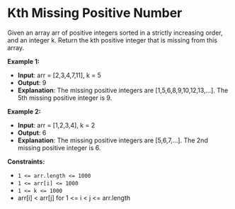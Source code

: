 # Kth Missing Positive Number

Given an array arr of positive integers sorted in a strictly increasing order, and an integer k.
Return the kth positive integer that is missing from this array.

**Example 1:**

- **Input**: arr = [2,3,4,7,11], k = 5
- **Output**: 9
- **Explanation**: The missing positive integers are [1,5,6,8,9,10,12,13,...]. The 5th missing positive integer is 9.

**Example 2:**

- **Input**: arr = [1,2,3,4], k = 2
- **Output**: 6
- **Explanation**: The missing positive integers are [5,6,7,...]. The 2nd missing positive integer is 6.

**Constraints:**

- ``1 <= arr.length <= 1000``
- ``1 <= arr[i] <= 1000``
- ``1 <= k <= 1000``
- arr[i] < arr[j] for 1 <= i < j <= arr.length
